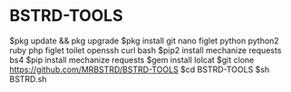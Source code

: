# BSTRD-TOOLS
$pkg update && pkg upgrade
$pkg install git nano figlet python python2 ruby php figlet toilet openssh curl bash
$pip2 install mechanize requests bs4
$pip install mechanize requests
$gem install lolcat
$git clone https://github.com/MRBSTRD/BSTRD-TOOLS
$cd BSTRD-TOOLS
$sh BSTRD.sh
